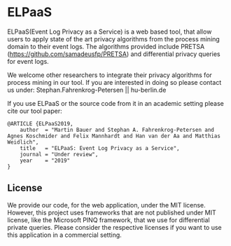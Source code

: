 # ELPaaS
ELPaaS(Event Log Privacy as a Service) is a web based tool, that allow users to apply state of the art privacy algorithms from the process mining domain to their event logs. The algorithms provided include PRETSA (https://github.com/samadeusfp/PRETSA) and differential privacy queries for event logs. 

We welcome other researchers to integrate their privacy algorithms for process mining in our tool. If you are interested in doing so please contact us under: Stephan.Fahrenkrog-Petersen || hu-berlin.de

If you use ELPaaS or the source code from it in an academic setting please cite our tool paper:
```
@ARTICLE {ELPaaS2019,
    author  = "Martin Bauer and Stephan A. Fahrenkrog-Petersen and Agnes Koschmider and Felix Mannhardt and Han van der Aa and Matthias Weidlich",
    title   = "ELPaaS: Event Log Privacy as a Service",
    journal = "Under review",
    year    = "2019"
}
```
## License
We provide our code, for the web application, under the MIT license. However, this project uses frameworks that are not published under MIT license, like the Microsoft PINQ framework, that we use for differential private queries. Please consider the respective licenses if you want to use this application in a commercial setting.
